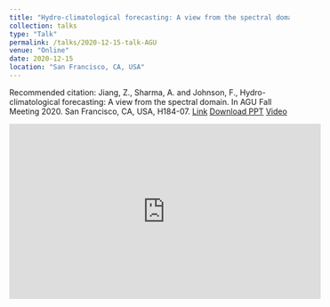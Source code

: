 ```yaml
---
title: "Hydro-climatological forecasting: A view from the spectral domain"
collection: talks
type: "Talk"
permalink: /talks/2020-12-15-talk-AGU
venue: "Online"
date: 2020-12-15
location: "San Francisco, CA, USA"
---
```


Recommended citation: Jiang, Z., Sharma, A. and Johnson, F., Hydro-climatological forecasting: A view from the spectral domain. In AGU Fall Meeting 2020. San Francisco, CA, USA, H184-07. [Link](https://agu.confex.com/agu/fm20/meetingapp.cgi/Paper/679238) [Download PPT](http://LixianSu.github.io/files/Jiang-AGU-2020.pdf) [Video](https://youtu.be/Cawtb3tAFoM)

<iframe width="560" height="315" src="https://www.youtube.com/embed/Cawtb3tAFoM" frameborder="0" allow="accelerometer; autoplay; clipboard-write; encrypted-media; gyroscope; picture-in-picture" allowfullscreen></iframe>
